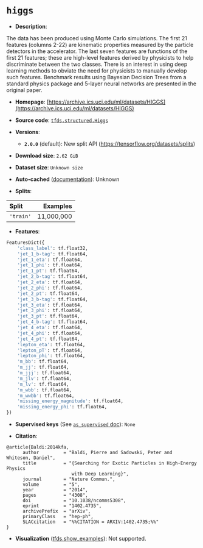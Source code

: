 <div itemscope itemtype="http://schema.org/Dataset">
  <div itemscope itemprop="includedInDataCatalog" itemtype="http://schema.org/DataCatalog">
    <meta itemprop="name" content="TensorFlow Datasets" />
  </div>

  <meta itemprop="name" content="higgs" />
  <meta itemprop="description" content="The data has been produced using Monte Carlo simulations. &#10;The first 21 features (columns 2-22) are kinematic properties &#10;measured by the particle detectors in the accelerator. &#10;The last seven features are functions of the first 21 features; &#10;these are high-level features derived by physicists to help &#10;discriminate between the two classes. There is an interest &#10;in using deep learning methods to obviate the need for physicists &#10;to manually develop such features. Benchmark results using &#10;Bayesian Decision Trees from a standard physics package and &#10;5-layer neural networks are presented in the original paper.&#10;&#10;To use this dataset:&#10;&#10;```python&#10;import tensorflow_datasets as tfds&#10;&#10;ds = tfds.load(&#x27;higgs&#x27;, split=&#x27;train&#x27;)&#10;for ex in ds.take(4):&#10;  print(ex)&#10;```&#10;&#10;See [the guide](https://www.tensorflow.org/datasets/overview) for more&#10;informations on [tensorflow_datasets](https://www.tensorflow.org/datasets).&#10;&#10;" />
  <meta itemprop="url" content="https://www.tensorflow.org/datasets/catalog/higgs" />
  <meta itemprop="sameAs" content="https://archive.ics.uci.edu/ml/datasets/HIGGS" />
  <meta itemprop="citation" content="@article{Baldi:2014kfa,&#10;      author         = &quot;Baldi, Pierre and Sadowski, Peter and Whiteson, Daniel&quot;,&#10;      title          = &quot;{Searching for Exotic Particles in High-Energy Physics&#10;                        with Deep Learning}&quot;,&#10;      journal        = &quot;Nature Commun.&quot;,&#10;      volume         = &quot;5&quot;,&#10;      year           = &quot;2014&quot;,&#10;      pages          = &quot;4308&quot;,&#10;      doi            = &quot;10.1038/ncomms5308&quot;,&#10;      eprint         = &quot;1402.4735&quot;,&#10;      archivePrefix  = &quot;arXiv&quot;,&#10;      primaryClass   = &quot;hep-ph&quot;,&#10;      SLACcitation   = &quot;%%CITATION = ARXIV:1402.4735;%%&quot;&#10;}" />
</div>

# `higgs`

*   **Description**:

The data has been produced using Monte Carlo simulations. The first 21 features
(columns 2-22) are kinematic properties measured by the particle detectors in
the accelerator. The last seven features are functions of the first 21 features;
these are high-level features derived by physicists to help discriminate between
the two classes. There is an interest in using deep learning methods to obviate
the need for physicists to manually develop such features. Benchmark results
using Bayesian Decision Trees from a standard physics package and 5-layer neural
networks are presented in the original paper.

*   **Homepage**:
    [https://archive.ics.uci.edu/ml/datasets/HIGGS](https://archive.ics.uci.edu/ml/datasets/HIGGS)

*   **Source code**:
    [`tfds.structured.Higgs`](https://github.com/tensorflow/datasets/tree/master/tensorflow_datasets/structured/higgs.py)

*   **Versions**:

    *   **`2.0.0`** (default): New split API
        (https://tensorflow.org/datasets/splits)

*   **Download size**: `2.62 GiB`

*   **Dataset size**: `Unknown size`

*   **Auto-cached**
    ([documentation](https://www.tensorflow.org/datasets/performances#auto-caching)):
    Unknown

*   **Splits**:

Split     | Examples
:-------- | ---------:
`'train'` | 11,000,000

*   **Features**:

```python
FeaturesDict({
    'class_label': tf.float32,
    'jet_1_b-tag': tf.float64,
    'jet_1_eta': tf.float64,
    'jet_1_phi': tf.float64,
    'jet_1_pt': tf.float64,
    'jet_2_b-tag': tf.float64,
    'jet_2_eta': tf.float64,
    'jet_2_phi': tf.float64,
    'jet_2_pt': tf.float64,
    'jet_3_b-tag': tf.float64,
    'jet_3_eta': tf.float64,
    'jet_3_phi': tf.float64,
    'jet_3_pt': tf.float64,
    'jet_4_b-tag': tf.float64,
    'jet_4_eta': tf.float64,
    'jet_4_phi': tf.float64,
    'jet_4_pt': tf.float64,
    'lepton_eta': tf.float64,
    'lepton_pT': tf.float64,
    'lepton_phi': tf.float64,
    'm_bb': tf.float64,
    'm_jj': tf.float64,
    'm_jjj': tf.float64,
    'm_jlv': tf.float64,
    'm_lv': tf.float64,
    'm_wbb': tf.float64,
    'm_wwbb': tf.float64,
    'missing_energy_magnitude': tf.float64,
    'missing_energy_phi': tf.float64,
})
```

*   **Supervised keys** (See
    [`as_supervised` doc](https://www.tensorflow.org/datasets/api_docs/python/tfds/load#args)):
    `None`

*   **Citation**:

```
@article{Baldi:2014kfa,
      author         = "Baldi, Pierre and Sadowski, Peter and Whiteson, Daniel",
      title          = "{Searching for Exotic Particles in High-Energy Physics
                        with Deep Learning}",
      journal        = "Nature Commun.",
      volume         = "5",
      year           = "2014",
      pages          = "4308",
      doi            = "10.1038/ncomms5308",
      eprint         = "1402.4735",
      archivePrefix  = "arXiv",
      primaryClass   = "hep-ph",
      SLACcitation   = "%%CITATION = ARXIV:1402.4735;%%"
}
```

*   **Visualization**
    ([tfds.show_examples](https://www.tensorflow.org/datasets/api_docs/python/tfds/visualization/show_examples)):
    Not supported.
